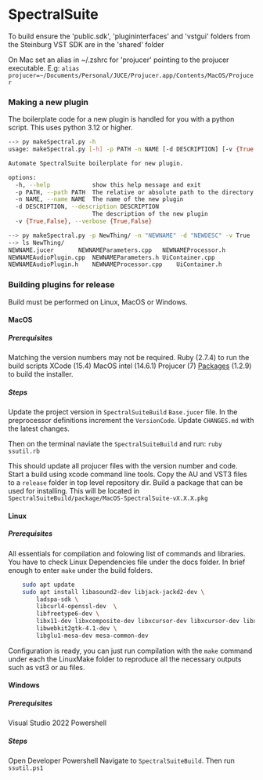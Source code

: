 # SpectralSuite

To build ensure the 'public.sdk', 'plugininterfaces' and 'vstgui' 
folders from the 
Steinburg VST SDK are in the 'shared' folder

On Mac set an alias in ~/.zshrc for 'projucer' pointing to the projucer executable.
E.g: `alias projucer=~/Documents/Personal/JUCE/Projucer.app/Contents/MacOS/Projucer`


### Making a new plugin
The boilerplate code for a new plugin is handled for you with a python script. This uses python 3.12 or higher.
```bash
--> py makeSpectral.py -h
usage: makeSpectral.py [-h] -p PATH -n NAME [-d DESCRIPTION] [-v {True,False}]

Automate SpectralSuite boilerplate for new plugin.

options:
  -h, --help            show this help message and exit
  -p PATH, --path PATH  The relative or absolute path to the directory containing new plugin
  -n NAME, --name NAME  The name of the new plugin
  -d DESCRIPTION, --description DESCRIPTION
                        The description of the new plugin
  -v {True,False}, --verbose {True,False}
```
```bash
--> py makeSpectral.py -p NewThing/ -n "NEWNAME" -d "NEWDESC" -v True
--> ls NewThing/
NEWNAME.jucer		NEWNAMEParameters.cpp	NEWNAMEProcessor.h
NEWNAMEAudioPlugin.cpp	NEWNAMEParameters.h	UiContainer.cpp
NEWNAMEAudioPlugin.h	NEWNAMEProcessor.cpp	UiContainer.h
```

### Building plugins for release 
Build must be performed on Linux, MacOS or Windows.

#### MacOS
##### Prerequisites
Matching the version numbers may not be required. 
Ruby (2.7.4) to run the build scripts
XCode (15.4) 
MacOS intel (14.6.1)
Projucer (7)
[Packages](http://s.sudre.free.fr/Software/Packages/about.html) (1.2.9) to build the installer.

##### Steps
Update the project version in `SpectralSuiteBuild` `Base.jucer` file. 
In the preprocessor definitions increment the `VersionCode`.
Update `CHANGES.md` with the latest changes.

Then on the terminal naviate the `SpectralSuiteBuild` and run:
`ruby ssutil.rb`

This should update all projucer files with the version number and code. 
Start a build using xcode command line tools.
Copy the AU and VST3 files to a `release` folder in top level repository dir. 
Build a package that can be used for installing. This will be located in
`SpectralSuiteBuild/package/MacOS-SpectralSuite-vX.X.X.pkg`

#### Linux
##### Prerequisites

All essentials for compilation and folowing list of commands and libraries. You have to check Linux Dependencies file under the docs folder. In brief enough to enter `make` under the build folders.

```bash
    sudo apt update
    sudo apt install libasound2-dev libjack-jackd2-dev \
        ladspa-sdk \
        libcurl4-openssl-dev  \
        libfreetype6-dev \
        libx11-dev libxcomposite-dev libxcursor-dev libxcursor-dev libxext-dev libxinerama-dev libxrandr-dev libxrender-dev \
        libwebkit2gtk-4.1-dev \
        libglu1-mesa-dev mesa-common-dev
```
Configuration is ready, you can just run compilation with the `make` command under each the LinuxMake folder to reproduce all the necessary outputs such as vst3 or au files.

#### Windows 
##### Prerequisites
Visual Studio 2022
Powershell

##### Steps
Open Developer Powershell
Navigate to `SpectralSuiteBuild`.
Then run `ssutil.ps1`


